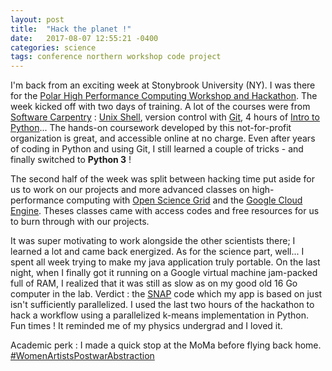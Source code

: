 ```yaml
---
layout: post
title:  "Hack the planet !"
date:   2017-08-07 12:55:21 -0400
categories: science
tags: conference northern workshop code project
---
```

I'm back from an exciting week at Stonybrook University (NY). I was there for the [Polar High Performance Computing Workshop and Hackathon][PolarHackathon-Post]. The week kicked off with two days of training. A lot of the courses were from [Software Carpentry][software-carpentry] : [Unix Shell][unix], version control with [Git][git], 4 hours of [Intro to Python][python]... The hands-on coursework developed by this not-for-profit organization is great, and accessible online at no charge. Even after years of coding in Python and using Git, I still learned a couple of tricks - and finally switched to **Python 3** !

The second half of the week was split between hacking time put aside for us to work on our projects and more advanced classes on high-performance computing with [Open Science Grid][OSG] and the [Google Cloud Engine][GCC]. Theses classes came with access codes and free resources for us to burn through with our projects.

It was super motivating to work alongside the other scientists there; I learned a lot and came back energized. As for the science part, well... I spent all week trying to make my java application truly portable. On the last night, when I finally got it running on a Google virtual machine jam-packed full of RAM, I realized that it was still as slow as on my good old 16 Go computer in the lab. Verdict : the [SNAP][SNAP] code which my app is based on just isn't sufficiently parallelized. I used the last two hours of the hackathon to hack a workflow using a parallelized k-means implementation in Python. Fun times ! It reminded me of my physics undergrad and I loved it.

Academic perk : I made a quick stop at the MoMa before flying back home. [#WomenArtistsPostwarAbstraction][MoMa]

[software-carpentry]:https://software-carpentry.org
[unix]:http://swcarpentry.github.io/shell-novice/
[python]:http://swcarpentry.github.io/python-novice-inflammation/
[git]:http://swcarpentry.github.io/git-novice/
[OSG]:https://www.opensciencegrid.org
[GCC]:https://cloud.google.com/products/compute/
[SNAP]:http://step.esa.int/main/toolboxes/snap/
[MoMa]:https://www.moma.org/calendar/exhibitions/3663
[PolarHackathon-Post]:https://www.arcus.org/events/arctic-calendar/27181
